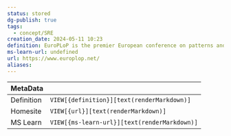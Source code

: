 ```yaml
---
status: stored
dg-publish: true
tags:
  - concept/SRE
creation_date: 2024-05-11 10:23
definition: EuroPLoP is the premier European conference on patterns and pattern languages. Experience a unique way of knowledge sharing in the fields of software development, system design, human computer interaction, education, business and many more.
ms-learn-url: undefined
url: https://www.europlop.net/
aliases:
---
```


| MetaData   |                                              |
| ---------- | -------------------------------------------- |
| Definition | `VIEW[{definition}][text(renderMarkdown)]`   |
| Homesite   | `VIEW[{url}][text(renderMarkdown)]`          |
| MS Learn   | `VIEW[{ms-learn-url}][text(renderMarkdown)]` |
